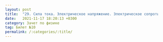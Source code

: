```yaml
---
layout: post
title:  "29. Сила тока. Электрическое напряжение. Электрическое сопротивление. Удельное электрическое сопротивление"
date:   2021-11-17 18:20:13 +0300
category: Зачет по физике 
tag: Билет №10
permalink: /:categories/:title/
---
```

